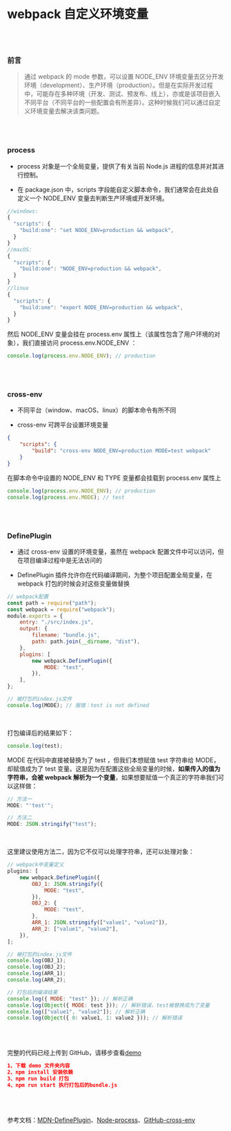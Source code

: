 # webpack 自定义环境变量

</br>
</br>

### 前言

> 通过 webpack 的 mode 参数，可以设置 NODE_ENV 环境变量去区分开发环境（development）、生产环境（production）。但是在实际开发过程中，可能存在多种环境（开发、测试、预发布、线上），亦或是该项目嵌入不同平台（不同平台的一些配置会有所差异）。这种时候我们可以通过自定义环境变量去解决该类问题。

</br>
</br>

### process

-   process 对象是一个全局变量，提供了有关当前 Node.js 进程的信息并对其进行控制。

-   在 package.json 中，scripts 字段能自定义脚本命令，我们通常会在此处自定义一个 NODE_ENV 变量去判断生产环境或开发环境。

```javascript
//windows:
{
  "scripts": {
    "build:one": "set NODE_ENV=production && webpack",
  }
}
//macOS:
{
  "scripts": {
    "build:one": "NODE_ENV=production && webpack",
  }
}
//linux
{
  "scripts": {
    "build:one": "export NODE_ENV=production && webpack",
  }
}
```

然后 NODE_ENV 变量会挂在 process.env 属性上（该属性包含了用户环境的对象），我们直接访问 process.env.NODE_ENV ：

```javascript
console.log(process.env.NODE_ENV); // production
```

</br>
</br>

### cross-env

-   不同平台（window、macOS、linux）的脚本命令有所不同

-   cross-env 可跨平台设置环境变量

```json
{
	"scripts": {
		"build": "cross-env NODE_ENV=production MODE=test webpack"
	}
}
```

在脚本命令中设置的 NODE_ENV 和 TYPE 变量都会挂载到 process.env 属性上

```javascript
console.log(process.env.NODE_ENV); // production
console.log(process.env.MODE); // test
```

</br>
</br>

### DefinePlugin

-   通过 cross-env 设置的环境变量，虽然在 webpack 配置文件中可以访问，但在项目编译过程中是无法访问的

-   DefinePlugin 插件允许你在代码编译期间，为整个项目配置全局变量，在 webpack 打包的时候会对这些变量做替换

```javascript
// webpack配置
const path = require("path");
const webpack = require("webpack");
module.exports = {
	entry: "./src/index.js",
	output: {
		filename: "bundle.js",
		path: path.join(__dirname, "dist"),
	},
	plugins: [
		new webpack.DefinePlugin({
			MODE: "test",
		}),
	],
};

// 被打包的index.js文件
console.log(MODE); // 报错：test is not defined
```

</br>

打包编译后的结果如下：

```javascript
console.log(test);
```

MODE 在代码中直接被替换为了 test ，但我们本想赋值 test 字符串给 MODE，却赋值成为了 test 变量。这是因为在配置这些全局变量的时候，**如果传入的值为字符串，会被 webpack 解析为一个变量**，如果想要赋值一个真正的字符串我们可以这样做：

```javascript
// 方法一
MODE: "'test'";

// 方法二
MODE: JSON.stringify("test");
```

</br>

这里建议使用方法二，因为它不仅可以处理字符串，还可以处理对象：

```javascript
// webpack中变量定义
plugins: [
	new webpack.DefinePlugin({
		OBJ_1: JSON.stringify({
			MODE: "test",
		}),
		OBJ_2: {
			MODE: "test",
		},
		ARR_1: JSON.stringify(["value1", "value2"]),
		ARR_2: ["value1", "value2"],
	}),
];

// 被打包的index.js文件
console.log(OBJ_1);
console.log(OBJ_2);
console.log(ARR_1);
console.log(ARR_2);

// 打包后的编译结果
console.log({ MODE: "test" }); // 解析正确
console.log(Object({ MODE: test })); // 解析错误，test被替换成为了变量
console.log(["value1", "value2"]); // 解析正确
console.log(Object({ 0: value1, 1: value2 })); // 解析错误
```

</br>
</br>

完整的代码已经上传到 GitHub，请移步查看[demo](https://github.com/HeJueting/Blog/tree/master/%E5%89%8D%E7%AB%AF%E9%9A%8F%E7%AC%94/webpack%E8%87%AA%E5%AE%9A%E4%B9%89%E7%8E%AF%E5%A2%83%E5%8F%98%E9%87%8F)

```json
1、下载 demo 文件夹内容
2、npm install 安装依赖
3、npm run build 打包
4、npm run start 执行打包后的bundle.js
```

</br>
</br>

参考文档：[MDN-DefinePlugin](https://www.webpackjs.com/plugins/define-plugin/)、[Node-process](http://nodejs.cn/api/process.html#process_process)、[GitHub-cross-env](https://github.com/kentcdodds/cross-env)
